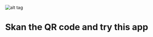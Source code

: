 ![alt tag](http://qreateandtrack.com/files/2009/12/coupon.png "Title")
# Skan the QR code and try this app

